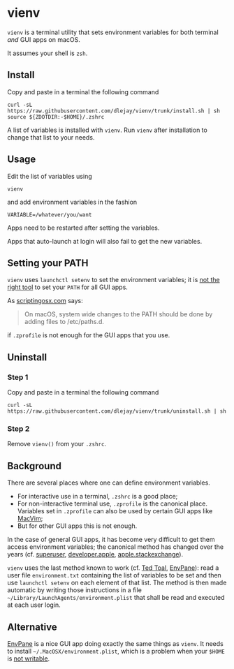 # vienv

`vienv` is a terminal utility that sets environment variables for both terminal _and_ GUI apps on macOS.

It assumes your shell is `zsh`.

## Install

Copy and paste in a terminal the following command
```
curl -sL https://raw.githubusercontent.com/dlejay/vienv/trunk/install.sh | sh
source ${ZDOTDIR:-$HOME}/.zshrc
```
A list of variables is installed with `vienv`.
Run `vienv` after installation to change that list to your needs.

## Usage
Edit the list of variables using
```
vienv
```
and add environment variables in the fashion
```
VARIABLE=/whatever/you/want
```
Apps need to be restarted after setting the variables.

Apps that auto-launch at login will also fail to get the new variables.

## Setting your PATH
`vienv` uses `launchctl setenv` to set the environment variables;
it is [not the right tool](https://github.com/hschmidt/EnvPane#why-cant-i-set-path-with-envpane) to set your `PATH`
for all GUI apps.

As [scriptingosx.com](https://scriptingosx.com/2019/06/moving-to-zsh-part-2-configuration-files/) says:
> On macOS, system wide changes to the PATH should be done by adding files to /etc/paths.d.

if `.zprofile` is not enough for the GUI apps that you use.

## Uninstall

### Step 1
Copy and paste in a terminal the following command
```
curl -sL https://raw.githubusercontent.com/dlejay/vienv/trunk/uninstall.sh | sh
```

### Step 2
Remove `vienv()` from your `.zshrc`.

## Background

There are several places where one can define environment variables.
* For interactive use in a terminal, `.zshrc` is a good place;
* For non-interactive terminal use, `.zprofile` is the canonical place.
Variables set in `.zprofile` can also be used by certain GUI apps like [MacVim](https://macvim-dev.github.io/macvim/);
* But for other GUI apps this is not enough.

In the case of general GUI apps, it has become very difficult to get them access environment variables;
the canonical method has changed over the years
(cf. [superuser](https://superuser.com/questions/476752/setting-environment-variables-in-os-x-for-gui-applications),
[developer.apple](https://developer.apple.com/forums/thread/74371),
[apple.stackexchange](https://apple.stackexchange.com/questions/389023/setting-gui-visible-environment-variables-with-os-catalina)).

`vienv` uses the last method known to work
(cf. [Ted Toal](https://superuser.com/questions/1609942/how-to-set-environment-variables-on-macos-using-a-gui),
[EnvPane](https://github.com/hschmidt/EnvPane)):
read a user file `environment.txt` containing the list of variables to be set
and then use `launchctl setenv` on each element of that list. The method is then made automatic by writing those instructions
in a file `~/Library/LaunchAgents/environment.plist` that shall be read and executed at each user login.

## Alternative

[EnvPane](https://github.com/hschmidt/EnvPane) is a nice GUI app doing exactly the same things as `vienv`.
It needs to install `~/.MacOSX/environment.plist`,
which is a problem when your `$HOME` is [not writable](https://soc.me/standards/defending-home).
